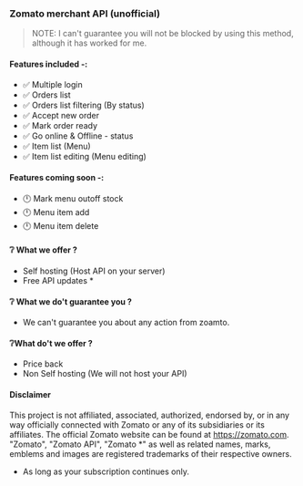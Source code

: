 ### Zomato merchant API (unofficial)


> NOTE: I can't guarantee you will not be blocked by using this method, although it has worked for me.



#### Features included -: 


- ✅ Multiple login
- ✅ Orders list
- ✅ Orders list filtering (By status)
- ✅ Accept  new order 
- ✅ Mark order ready
- ✅ Go online &  Offline - status
- ✅ Item list (Menu)
- ✅ Item list editing (Menu editing)


#### Features coming soon -:
- 🕛 Mark menu outoff stock
- 🕛 Menu item add
- 🕛 Menu item delete


#### ❔ What we offer ?
- Self hosting (Host API on your server)
- Free API updates *

#### ❔ What we do't guarantee you ?
- We can't guarantee you about any action from zoamto.

#### ❔What do't we offer ?
- Price back
- Non Self hosting (We will not host your API)



#### Disclaimer

This project is not affiliated, associated, authorized, endorsed by, or in any way officially connected with Zomato or any of its subsidiaries or its affiliates. The official Zomato website can be found at https://zomato.com. "Zomato", "Zomato API", "Zomato *" as well as related names, marks, emblems and images are registered trademarks of their respective owners.



* As long as your subscription continues only. 

